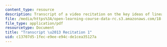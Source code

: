 ```yaml
---
content_type: resource
description: Transcript of a video recitation on the key ideas of linear algebra.
file: /media/https%3A/open-learning-course-data-rc.s3.amazonaws.com/18-085-computational-science-and-engineering-i-fall-2008/c13707d51fece9eee94cde1cea35127a_18-085F08-R01.pdf
file_type: application/pdf
resourcetype: Document
title: "Transcript \u2013 Recitation 1"
uid: c13707d5-1fec-e9ee-e94c-de1cea35127a
---
```

